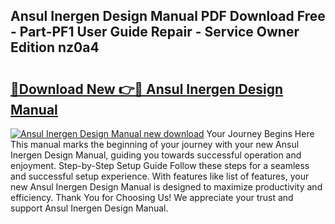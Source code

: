 ## Ansul Inergen Design Manual PDF Download Free - Part-PF1 User Guide Repair - Service Owner Edition nz0a4

# <h2><a href="http://bc48818.oget.top/?id=Ansul+Inergen+Design+Manual">🔗Download New 👉🔴 Ansul Inergen Design Manual</a></h2>

[![Ansul Inergen Design Manual new download](https://i.imgur.com/5g1atiW.png)](http://bc48818.oget.top/?id=Ansul+Inergen+Design+Manual)
Your Journey Begins Here This manual marks the beginning of your journey with your new Ansul Inergen Design Manual, guiding you towards successful operation and enjoyment. Step-by-Step Setup Guide Follow these steps for a seamless and successful setup experience. With features like list of features, your new Ansul Inergen Design Manual is designed to maximize productivity and efficiency. Thank You for Choosing Us! We appreciate your trust and support Ansul Inergen Design Manual.
